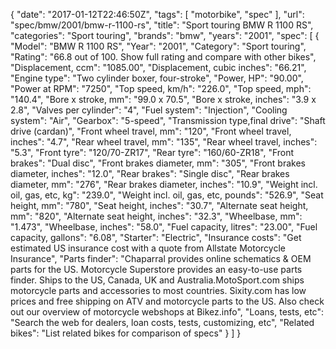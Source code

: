{
    "date": "2017-01-12T22:46:50Z",
    "tags": [
        "motorbike",
        "spec"
    ],
    "url": "spec\/bmw\/2001\/bmw-r-1100-rs",
    "title": "Sport touring BMW R 1100 RS",
    "categories": "Sport touring",
    "brands": "bmw",
    "years": "2001",
    "spec": [
        {
            "Model": "BMW R 1100 RS",
            "Year": "2001",
            "Category": "Sport touring",
            "Rating": "66.8 out of 100. Show full rating and compare with other bikes",
            "Displacement, ccm": "1085.00",
            "Displacement, cubic inches": "66.21",
            "Engine type": "Two cylinder boxer, four-stroke",
            "Power, HP": "90.00",
            "Power at RPM": "7250",
            "Top speed, km\/h": "226.0",
            "Top speed, mph": "140.4",
            "Bore x stroke, mm": "99.0 x 70.5",
            "Bore x stroke, inches": "3.9 x 2.8",
            "Valves per cylinder": "4",
            "Fuel system": "Injection",
            "Cooling system": "Air",
            "Gearbox": "5-speed",
            "Transmission type,final drive": "Shaft drive (cardan)",
            "Front wheel travel, mm": "120",
            "Front wheel travel, inches": "4.7",
            "Rear wheel travel, mm": "135",
            "Rear wheel travel, inches": "5.3",
            "Front tyre": "120\/70-ZR17",
            "Rear tyre": "160\/60-ZR18",
            "Front brakes": "Dual disc",
            "Front brakes diameter, mm": "305",
            "Front brakes diameter, inches": "12.0",
            "Rear brakes": "Single disc",
            "Rear brakes diameter, mm": "276",
            "Rear brakes diameter, inches": "10.9",
            "Weight incl. oil, gas, etc, kg": "239.0",
            "Weight incl. oil, gas, etc, pounds": "526.9",
            "Seat height, mm": "780",
            "Seat height, inches": "30.7",
            "Alternate seat height, mm": "820",
            "Alternate seat height, inches": "32.3",
            "Wheelbase, mm": "1.473",
            "Wheelbase, inches": "58.0",
            "Fuel capacity, litres": "23.00",
            "Fuel capacity, gallons": "6.08",
            "Starter": "Electric",
            "Insurance costs": "Get estimated US insurance cost with a quote from Allstate Motorcycle Insurance",
            "Parts finder": "Chaparral provides online schematics & OEM parts for the US.   Motorcycle Superstore provides an easy-to-use parts finder. Ships to the US, Canada, UK and Australia.MotoSport.com ships motorcycle parts and accessories to most countries.    Sixity.com has low prices and free shipping on ATV and motorcycle parts to the US. Also check out our overview of motorcycle webshops at Bikez.info",
            "Loans, tests, etc": "Search the web for dealers, loan costs, tests, customizing, etc",
            "Related bikes": "List related bikes for comparison of specs"
        }
    ]
}